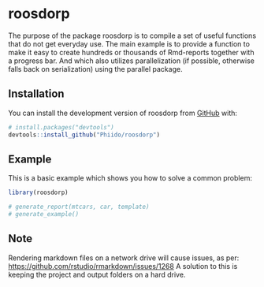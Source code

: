 
<!-- README.md is generated from README.Rmd. Please edit that file -->

# roosdorp

<!-- badges: start -->
<!-- badges: end -->

The purpose of the package roosdorp is to compile a set of useful
functions that do not get everyday use. The main example is to provide a
function to make it easy to create hundreds or thousands of Rmd-reports
together with a progress bar. And which also utilizes parallelization
(if possible, otherwise falls back on serialization) using the parallel
package.

## Installation

You can install the development version of roosdorp from
[GitHub](https://github.com/phiido/roosdorp) with:

``` r
# install.packages("devtools")
devtools::install_github("Phiido/roosdorp")
```

## Example

This is a basic example which shows you how to solve a common problem:

``` r
library(roosdorp)

# generate_report(mtcars, car, template)
# generate_example()
```

## Note

Rendering markdown files on a network drive will cause issues, as per:
<https://github.com/rstudio/rmarkdown/issues/1268> A solution to this is
keeping the project and output folders on a hard drive.
